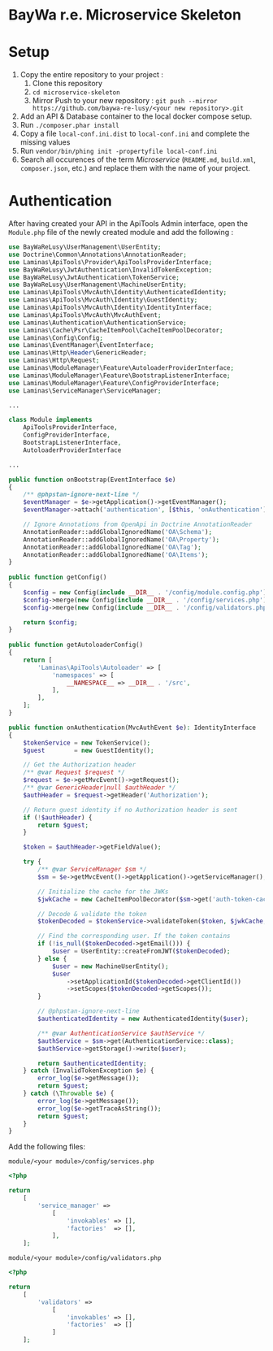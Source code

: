 BayWa r.e. Microservice Skeleton
================================

# Setup

1. Copy the entire repository to your project :
   1. Clone this repository
   2. `cd microservice-skeleton`
   3. Mirror Push to your new repository : `git push --mirror https://github.com/baywa-re-lusy/<your new repository>.git`
2. Add an API & Database container to the local docker compose setup.
2. Run `./composer.phar install`
3. Copy a file `local-conf.ini.dist` to `local-conf.ini` and complete the missing values
4. Run `vendor/bin/phing init -propertyfile local-conf.ini`
5. Search all occurences of the term *Microservice* (`README.md`, `build.xml`, `composer.json`, etc.) and replace them with the name of your project.

# Authentication

After having created your API in the ApiTools Admin interface, open the `Module.php` file of the newly created module and add the following :

```php
use BayWaReLusy\UserManagement\UserEntity;
use Doctrine\Common\Annotations\AnnotationReader;
use Laminas\ApiTools\Provider\ApiToolsProviderInterface;
use BayWaReLusy\JwtAuthentication\InvalidTokenException;
use BayWaReLusy\JwtAuthentication\TokenService;
use BayWaReLusy\UserManagement\MachineUserEntity;
use Laminas\ApiTools\MvcAuth\Identity\AuthenticatedIdentity;
use Laminas\ApiTools\MvcAuth\Identity\GuestIdentity;
use Laminas\ApiTools\MvcAuth\Identity\IdentityInterface;
use Laminas\ApiTools\MvcAuth\MvcAuthEvent;
use Laminas\Authentication\AuthenticationService;
use Laminas\Cache\Psr\CacheItemPool\CacheItemPoolDecorator;
use Laminas\Config\Config;
use Laminas\EventManager\EventInterface;
use Laminas\Http\Header\GenericHeader;
use Laminas\Http\Request;
use Laminas\ModuleManager\Feature\AutoloaderProviderInterface;
use Laminas\ModuleManager\Feature\BootstrapListenerInterface;
use Laminas\ModuleManager\Feature\ConfigProviderInterface;
use Laminas\ServiceManager\ServiceManager;

...

class Module implements
    ApiToolsProviderInterface,
    ConfigProviderInterface,
    BootstrapListenerInterface,
    AutoloaderProviderInterface

...

public function onBootstrap(EventInterface $e)
{
    /** @phpstan-ignore-next-line */
    $eventManager = $e->getApplication()->getEventManager();
    $eventManager->attach('authentication', [$this, 'onAuthentication'], 10000);

    // Ignore Annotations from OpenApi in Doctrine AnnotationReader
    AnnotationReader::addGlobalIgnoredName('OA\Schema');
    AnnotationReader::addGlobalIgnoredName('OA\Property');
    AnnotationReader::addGlobalIgnoredName('OA\Tag');
    AnnotationReader::addGlobalIgnoredName('OA\Items');
}
 
public function getConfig()
{
    $config = new Config(include __DIR__ . '/config/module.config.php');
    $config->merge(new Config(include __DIR__ . '/config/services.php'));
    $config->merge(new Config(include __DIR__ . '/config/validators.php'));

    return $config;
}
 
public function getAutoloaderConfig()
{
    return [
        'Laminas\ApiTools\Autoloader' => [
            'namespaces' => [
                __NAMESPACE__ => __DIR__ . '/src',
            ],
        ],
    ];
}

public function onAuthentication(MvcAuthEvent $e): IdentityInterface
{
    $tokenService = new TokenService();
    $guest        = new GuestIdentity();

    // Get the Authorization header
    /** @var Request $request */
    $request = $e->getMvcEvent()->getRequest();
    /** @var GenericHeader|null $authHeader */
    $authHeader = $request->getHeader('Authorization');

    // Return guest identity if no Authorization header is sent
    if (!$authHeader) {
        return $guest;
    }

    $token = $authHeader->getFieldValue();

    try {
        /** @var ServiceManager $sm */
        $sm = $e->getMvcEvent()->getApplication()->getServiceManager();

        // Initialize the cache for the JWKs
        $jwkCache = new CacheItemPoolDecorator($sm->get('auth-token-cache'));

        // Decode & validate the token
        $tokenDecoded = $tokenService->validateToken($token, $jwkCache, $sm->get('config')['auth']['jwksUrl']);

        // Find the corresponding user. If the token contains
        if (!is_null($tokenDecoded->getEmail())) {
            $user = UserEntity::createFromJWT($tokenDecoded);
        } else {
            $user = new MachineUserEntity();
            $user
                ->setApplicationId($tokenDecoded->getClientId())
                ->setScopes($tokenDecoded->getScopes());
        }

        // @phpstan-ignore-next-line
        $authenticatedIdentity = new AuthenticatedIdentity($user);

        /** @var AuthenticationService $authService */
        $authService = $sm->get(AuthenticationService::class);
        $authService->getStorage()->write($user);

        return $authenticatedIdentity;
    } catch (InvalidTokenException $e) {
        error_log($e->getMessage());
        return $guest;
    } catch (\Throwable $e) {
        error_log($e->getMessage());
        error_log($e->getTraceAsString());
        return $guest;
    }
}
```

Add the following files:

`module/<your module>/config/services.php`
```php
<?php

return
    [
        'service_manager' =>
            [
                'invokables' => [],
                'factories'  => [],
            ],
    ];

```

`module/<your module>/config/validators.php`
```php
<?php

return
    [
        'validators' =>
            [
                'invokables' => [],
                'factories'  => []
            ]
    ];
```

